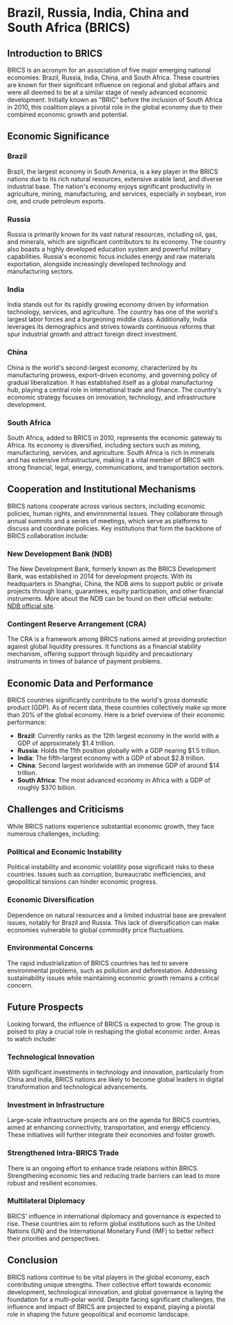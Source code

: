 # Brazil, Russia, India, China and South Africa (BRICS)

## Introduction to BRICS

BRICS is an acronym for an association of five major emerging national economies: Brazil, Russia, India, China, and South Africa. These countries are known for their significant influence on regional and global affairs and were all deemed to be at a similar stage of newly advanced economic development. Initially known as "BRIC" before the inclusion of South Africa in 2010, this coalition plays a pivotal role in the global economy due to their combined economic growth and potential.

## Economic Significance

### Brazil

Brazil, the largest economy in South America, is a key player in the BRICS nations due to its rich natural resources, extensive arable land, and diverse industrial base. The nation's economy enjoys significant productivity in agriculture, mining, manufacturing, and services, especially in soybean, iron ore, and crude petroleum exports.

### Russia

Russia is primarily known for its vast natural resources, including oil, gas, and minerals, which are significant contributors to its economy. The country also boasts a highly developed education system and powerful military capabilities. Russia's economic focus includes energy and raw materials exportation, alongside increasingly developed technology and manufacturing sectors.

### India

India stands out for its rapidly growing economy driven by information technology, services, and agriculture. The country has one of the world's largest labor forces and a burgeoning middle class. Additionally, India leverages its demographics and strives towards continuous reforms that spur industrial growth and attract foreign direct investment.

### China

China is the world's second-largest economy, characterized by its manufacturing prowess, export-driven economy, and governing policy of gradual liberalization. It has established itself as a global manufacturing hub, playing a central role in international trade and finance. The country's economic strategy focuses on innovation, technology, and infrastructure development.

### South Africa

South Africa, added to BRICS in 2010, represents the economic gateway to Africa. Its economy is diversified, including sectors such as mining, manufacturing, services, and agriculture. South Africa is rich in minerals and has extensive infrastructure, making it a vital member of BRICS with strong financial, legal, energy, communications, and transportation sectors.

## Cooperation and Institutional Mechanisms

BRICS nations cooperate across various sectors, including economic policies, human rights, and environmental issues. They collaborate through annual summits and a series of meetings, which serve as platforms to discuss and coordinate policies. Key institutions that form the backbone of BRICS collaboration include:

### New Development Bank (NDB)

The New Development Bank, formerly known as the BRICS Development Bank, was established in 2014 for development projects. With its headquarters in Shanghai, China, the NDB aims to support public or private projects through loans, guarantees, equity participation, and other financial instruments. More about the NDB can be found on their official website: [NDB official site](https://www.ndb.int/).

### Contingent Reserve Arrangement (CRA)

The CRA is a framework among BRICS nations aimed at providing protection against global liquidity pressures. It functions as a financial stability mechanism, offering support through liquidity and precautionary instruments in times of balance of payment problems.

## Economic Data and Performance

BRICS countries significantly contribute to the world's gross domestic product (GDP). As of recent data, these countries collectively make up more than 20% of the global economy. Here is a brief overview of their economic performance:

- **Brazil**: Currently ranks as the 12th largest economy in the world with a GDP of approximately $1.4 trillion. 
- **Russia**: Holds the 11th position globally with a GDP nearing $1.5 trillion.
- **India**: The fifth-largest economy with a GDP of about $2.8 trillion.
- **China**: Second largest worldwide with an immense GDP of around $14 trillion.
- **South Africa**: The most advanced economy in Africa with a GDP of roughly $370 billion.

## Challenges and Criticisms

While BRICS nations experience substantial economic growth, they face numerous challenges, including:

### Political and Economic Instability

Political instability and economic volatility pose significant risks to these countries. Issues such as corruption, bureaucratic inefficiencies, and geopolitical tensions can hinder economic progress.

### Economic Diversification

Dependence on natural resources and a limited industrial base are prevalent issues, notably for Brazil and Russia. This lack of diversification can make economies vulnerable to global commodity price fluctuations.

### Environmental Concerns

The rapid industrialization of BRICS countries has led to severe environmental problems, such as pollution and deforestation. Addressing sustainability issues while maintaining economic growth remains a critical concern.

## Future Prospects

Looking forward, the influence of BRICS is expected to grow. The group is poised to play a crucial role in reshaping the global economic order. Areas to watch include:

### Technological Innovation

With significant investments in technology and innovation, particularly from China and India, BRICS nations are likely to become global leaders in digital transformation and technological advancements.

### Investment in Infrastructure

Large-scale infrastructure projects are on the agenda for BRICS countries, aimed at enhancing connectivity, transportation, and energy efficiency. These initiatives will further integrate their economies and foster growth.

### Strengthened Intra-BRICS Trade

There is an ongoing effort to enhance trade relations within BRICS. Strengthening economic ties and reducing trade barriers can lead to more robust and resilient economies.

### Multilateral Diplomacy

BRICS' influence in international diplomacy and governance is expected to rise. These countries aim to reform global institutions such as the United Nations (UN) and the International Monetary Fund (IMF) to better reflect their priorities and perspectives.

## Conclusion

BRICS nations continue to be vital players in the global economy, each contributing unique strengths. Their collective effort towards economic development, technological innovation, and global governance is laying the foundation for a multi-polar world. Despite facing significant challenges, the influence and impact of BRICS are projected to expand, playing a pivotal role in shaping the future geopolitical and economic landscape.
